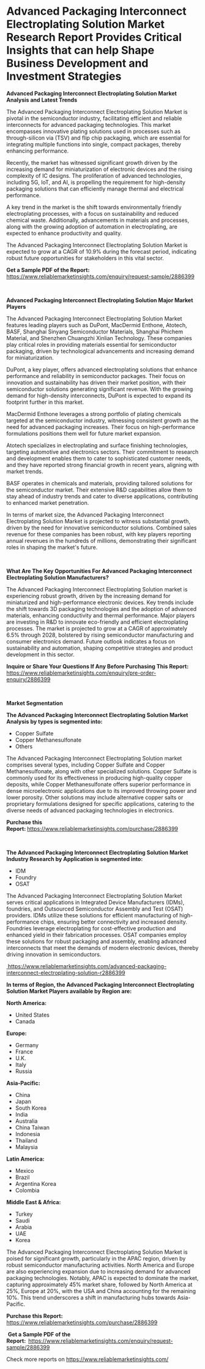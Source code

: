<p><h1>Advanced Packaging Interconnect Electroplating Solution Market Research Report Provides Critical Insights that can help Shape Business Development and Investment Strategies</h1></p><p><strong>Advanced Packaging Interconnect Electroplating Solution Market Analysis and Latest Trends</strong></p>
<p><p>The Advanced Packaging Interconnect Electroplating Solution Market is pivotal in the semiconductor industry, facilitating efficient and reliable interconnects for advanced packaging technologies. This market encompasses innovative plating solutions used in processes such as through-silicon via (TSV) and flip chip packaging, which are essential for integrating multiple functions into single, compact packages, thereby enhancing performance.</p><p>Recently, the market has witnessed significant growth driven by the increasing demand for miniaturization of electronic devices and the rising complexity of IC designs. The proliferation of advanced technologies, including 5G, IoT, and AI, is propelling the requirement for high-density packaging solutions that can efficiently manage thermal and electrical performance.</p><p>A key trend in the market is the shift towards environmentally friendly electroplating processes, with a focus on sustainability and reduced chemical waste. Additionally, advancements in materials and processes, along with the growing adoption of automation in electroplating, are expected to enhance productivity and quality.</p><p>The Advanced Packaging Interconnect Electroplating Solution Market is expected to grow at a CAGR of 10.9% during the forecast period, indicating robust future opportunities for stakeholders in this vital sector.</p></p>
<p><strong>Get a Sample PDF of the Report:&nbsp;</strong> <a href="https://www.reliablemarketinsights.com/enquiry/request-sample/2886399?utm_campaign=2112&utm_medium=2&utm_source=Github&utm_content=ia&utm_term=13032025&utm_id=advanced-packaging-interconnect-electroplating-solution">https://www.reliablemarketinsights.com/enquiry/request-sample/2886399</a></p>
<p>&nbsp;</p>
<p><strong>Advanced Packaging Interconnect Electroplating Solution Major Market Players</strong></p>
<p><p>The Advanced Packaging Interconnect Electroplating Solution Market features leading players such as DuPont, MacDermid Enthone, Atotech, BASF, Shanghai Sinyang Semiconductor Materials, Shanghai Phichem Material, and Shenzhen Chuangzhi Xinlian Technology. These companies play critical roles in providing materials essential for semiconductor packaging, driven by technological advancements and increasing demand for miniaturization.</p><p>DuPont, a key player, offers advanced electroplating solutions that enhance performance and reliability in semiconductor packages. Their focus on innovation and sustainability has driven their market position, with their semiconductor solutions generating significant revenue. With the growing demand for high-density interconnects, DuPont is expected to expand its footprint further in this market.</p><p>MacDermid Enthone leverages a strong portfolio of plating chemicals targeted at the semiconductor industry, witnessing consistent growth as the need for advanced packaging increases. Their focus on high-performance formulations positions them well for future market expansion.</p><p>Atotech specializes in electroplating and surface finishing technologies, targeting automotive and electronics sectors. Their commitment to research and development enables them to cater to sophisticated customer needs, and they have reported strong financial growth in recent years, aligning with market trends.</p><p>BASF operates in chemicals and materials, providing tailored solutions for the semiconductor market. Their extensive R&D capabilities allow them to stay ahead of industry trends and cater to diverse applications, contributing to enhanced market penetration.</p><p>In terms of market size, the Advanced Packaging Interconnect Electroplating Solution Market is projected to witness substantial growth, driven by the need for innovative semiconductor solutions. Combined sales revenue for these companies has been robust, with key players reporting annual revenues in the hundreds of millions, demonstrating their significant roles in shaping the market's future.</p></p>
<p>&nbsp;</p>
<p><strong>What Are The Key Opportunities For Advanced Packaging Interconnect Electroplating Solution Manufacturers?</strong></p>
<p><p>The Advanced Packaging Interconnect Electroplating Solution market is experiencing robust growth, driven by the increasing demand for miniaturized and high-performance electronic devices. Key trends include the shift towards 3D packaging technologies and the adoption of advanced materials, enhancing conductivity and thermal performance. Major players are investing in R&D to innovate eco-friendly and efficient electroplating processes. The market is projected to grow at a CAGR of approximately 6.5% through 2028, bolstered by rising semiconductor manufacturing and consumer electronics demand. Future outlook indicates a focus on sustainability and automation, shaping competitive strategies and product development in this sector.</p></p>
<p><strong>Inquire or Share Your Questions If Any Before Purchasing This Report:</strong> <a href="https://www.reliablemarketinsights.com/enquiry/pre-order-enquiry/2886399?utm_campaign=2112&utm_medium=2&utm_source=Github&utm_content=ia&utm_term=13032025&utm_id=advanced-packaging-interconnect-electroplating-solution">https://www.reliablemarketinsights.com/enquiry/pre-order-enquiry/2886399</a></p>
<p>&nbsp;</p>
<p><strong>Market Segmentation</strong></p>
<p><strong>The Advanced Packaging Interconnect Electroplating Solution Market Analysis by types is segmented into:</strong></p>
<p><ul><li>Copper Sulfate</li><li>Copper Methanesulfonate</li><li>Others</li></ul></p>
<p><p>The Advanced Packaging Interconnect Electroplating Solution market comprises several types, including Copper Sulfate and Copper Methanesulfonate, along with other specialized solutions. Copper Sulfate is commonly used for its effectiveness in producing high-quality copper deposits, while Copper Methanesulfonate offers superior performance in dense microelectronic applications due to its improved throwing power and lower porosity. Other solutions may include alternative copper salts or proprietary formulations designed for specific applications, catering to the diverse needs of advanced packaging technologies in electronics.</p></p>
<p><strong>Purchase this Report:&nbsp;</strong><a href="https://www.reliablemarketinsights.com/purchase/2886399?utm_campaign=2112&utm_medium=2&utm_source=Github&utm_content=ia&utm_term=13032025&utm_id=advanced-packaging-interconnect-electroplating-solution">https://www.reliablemarketinsights.com/purchase/2886399</a></p>
<p>&nbsp;</p>
<p><strong>The Advanced Packaging Interconnect Electroplating Solution Market Industry Research by Application is segmented into:</strong></p>
<p><ul><li>IDM</li><li>Foundry</li><li>OSAT</li></ul></p>
<p><p>The Advanced Packaging Interconnect Electroplating Solution Market serves critical applications in Integrated Device Manufacturers (IDMs), foundries, and Outsourced Semiconductor Assembly and Test (OSAT) providers. IDMs utilize these solutions for efficient manufacturing of high-performance chips, ensuring better connectivity and increased density. Foundries leverage electroplating for cost-effective production and enhanced yield in their fabrication processes. OSAT companies employ these solutions for robust packaging and assembly, enabling advanced interconnects that meet the demands of modern electronic devices, thereby driving innovation in semiconductors.</p></p>
<p><a href="https://www.reliablemarketinsights.com/advanced-packaging-interconnect-electroplating-solution-r2886399?utm_campaign=2112&utm_medium=2&utm_source=Github&utm_content=ia&utm_term=13032025&utm_id=advanced-packaging-interconnect-electroplating-solution">&nbsp;https://www.reliablemarketinsights.com/advanced-packaging-interconnect-electroplating-solution-r2886399</a></p>
<p><strong>In terms of Region, the Advanced Packaging Interconnect Electroplating Solution Market Players available by Region are:</strong></p>
<p>
    <p> <strong> North America: </strong>
        <ul>
            <li>United States</li>
            <li>Canada</li>
        </ul>
        </p> 
    <p> <strong> Europe: </strong>
        <ul>
            <li>Germany</li>
            <li>France</li>
            <li>U.K.</li>
            <li>Italy</li>
            <li>Russia</li>
        </ul>
        </p> 
    <p> <strong> Asia-Pacific: </strong>
        <ul>
            <li>China</li>
            <li>Japan</li>
            <li>South Korea</li>
            <li>India</li>
            <li>Australia</li>
            <li>China Taiwan</li>
            <li>Indonesia</li>
            <li>Thailand</li>
            <li>Malaysia</li>
        </ul>
        </p> 
    <p> <strong> Latin America: </strong>
        <ul>
            <li>Mexico</li>
            <li>Brazil</li>
            <li>Argentina Korea</li>
            <li>Colombia</li>
        </ul>
        </p> 
    <p> <strong> Middle East & Africa: </strong>
        <ul>
            <li>Turkey</li>
            <li>Saudi</li>
            <li>Arabia</li>
            <li>UAE</li>
            <li>Korea</li>
        </ul>
    </p>
    </p>
<p><p>The Advanced Packaging Interconnect Electroplating Solution Market is poised for significant growth, particularly in the APAC region, driven by robust semiconductor manufacturing activities. North America and Europe are also experiencing expansion due to increasing demand for advanced packaging technologies. Notably, APAC is expected to dominate the market, capturing approximately 45% market share, followed by North America at 25%, Europe at 20%, with the USA and China accounting for the remaining 10%. This trend underscores a shift in manufacturing hubs towards Asia-Pacific.</p></p>
<p><strong>Purchase this Report: </strong><a href="https://www.reliablemarketinsights.com/purchase/2886399?utm_campaign=2112&utm_medium=2&utm_source=Github&utm_content=ia&utm_term=13032025&utm_id=advanced-packaging-interconnect-electroplating-solution">https://www.reliablemarketinsights.com/purchase/2886399</a></p>
<p>&nbsp;<strong>Get a Sample PDF of the Report:&nbsp;&nbsp;</strong><a href="https://www.reliablemarketinsights.com/enquiry/request-sample/2886399?utm_campaign=2112&utm_medium=2&utm_source=Github&utm_content=ia&utm_term=13032025&utm_id=advanced-packaging-interconnect-electroplating-solution">https://www.reliablemarketinsights.com/enquiry/request-sample/2886399</a></p>
<p><strong></strong></p>
<p>Check more reports on <a href="https://www.reliablemarketinsights.com/?utm_campaign=2112&utm_medium=2&utm_source=Github&utm_content=ia&utm_term=13032025&utm_id=advanced-packaging-interconnect-electroplating-solution">https://www.reliablemarketinsights.com/</a></p>